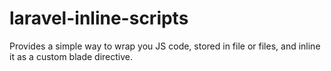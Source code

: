 # laravel-inline-scripts
Provides a simple way to wrap you JS code, stored in file or files, and inline it as a custom blade directive. 
